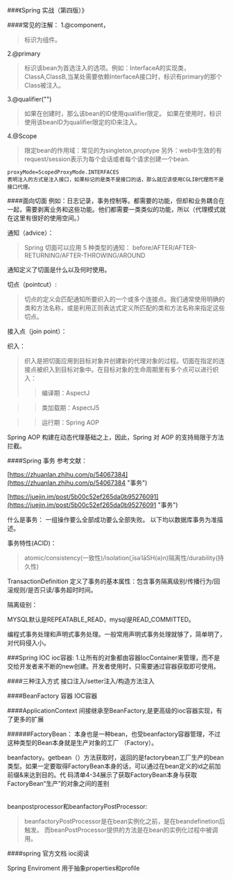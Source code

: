 ###《Spring 实战（第四版）》

####常见的注解：
1.@component，
>标识为组件。

2.@primary 
> 标识该bean为首选注入的选项。例如：InterfaceA的实现类，ClassA,ClassB,当某处需要依赖InterfaceA接口时，标识有primary的那个Class被注入。

3.@qualifier("") 
>如果在创建时，那么该bean的ID使用qualifier限定。
>如果在使用时，标识使用该beanID为qualifier限定的ID来注入。

4.@Scope 
>限定bean的作用域：常见的为singleton,proptype
>另外：web中生效的有request/session表示为每个会话或者每个请求创建一个bean.

	proxyMode=ScopedProxyMode.INTERFACES
	表明注入的方式是注入接口，如果标记的是类不是接口的话，那么就应该使用CGLIB代理而不是接口代理。

####面向切面
例如：日志记录，事务控制等。都需要的功能，但却和业务耦合在一起，需要剥离业务和这些功能。他们都需要一类类似的功能，所以（代理模式就在这里有很好的使用空间。）

通知（advice）：
>Spring 切面可以应用 5 种类型的通知：
before/AFTER/AFTER-RETURNING/AFTER-THROWING/AROUND

通知定义了切面是什么以及何时使用。

切点（pointcut）:

>切点的定义会匹配通知所要织入的一个或多个连接点。我们通常使用明确的类和方法名称，或是利用正则表达式定义所匹配的类和方法名称来指定这些切点。	

接入点（join point）：


织入：
>织入是把切面应用到目标对象并创建新的代理对象的过程。切面在指定的连接点被织入到目标对象中。在目标对象的生命周期里有多个点可以进行织入：
>>编译期：AspectJ

>>类加载期：AspectJ5

>>运行期：Spring AOP


Spring AOP 构建在动态代理基础之上，因此，Spring 对 AOP 的支持局限于方法拦截。


####Spring 事务
参考文献：

[https://zhuanlan.zhihu.com/p/54067384](https://zhuanlan.zhihu.com/p/54067384 "事务")

[https://juejin.im/post/5b00c52ef265da0b95276091](https://juejin.im/post/5b00c52ef265da0b95276091 "事务")

什么是事务： 一组操作要么全部成功要么全部失败。 以下均以数据库事务为准描述。

事务特性(ACID)：

>atomic/consistency(一致性)/isolation(ˌīsəˈlāSH(ə)n)隔离性/durability(持久性)

TransactionDefinition 定义了事务的基本属性：包含事务隔离级别/传播行为/回滚规则/是否只读/事务超时时间。

隔离级别：

MYSQL默认是REPEATABLE_READ，mysql是READ_COMMITTED。

编程式事务处理和声明式事务处理。一般常用声明式事务处理就够了，简单明了，对代码侵入小。


###Spring IOC
ioc容器:
1.让所有的对象都由容器IocContainer来管理，而不是交给开发者来不断的new创建。开发者使用时，只需要通过容器获取即可使用。

####三种注入方式
接口注入/setter注入/构造方法注入

####BeanFactory 容器
IOC容器

####ApplicationContext 
间接继承至BeanFactory,是更高级的ioc容器实现，有了更多的扩展

######FactoryBean：
本身也是一种bean，也受beanfactory容器管理，不过这种类型的Bean本身就是生产对象的工厂 （Factory）。 

beanfactory。getbean（）方法获取时，返回的是factorybean工厂生产的bean类型。如果一定要取得FactoryBean本身的话，可以通过在bean定义的id之前加前缀&来达到目的。代 码清单4-34展示了获取FactoryBean本身与获取FactoryBean“生产”的对象之间的差别

######
beanpostprocessor和beanfactoryPostProcessor:

 >beanfactoryPostProcessor是在bean实例化之前，是在beandefinetion后触发。
 >而beanPostProcessor提供的方法是在bean的实例化过程中被调用。

####spring 官方文档
ioc阅读

Spring Enviroment 用于抽象properties和profile
